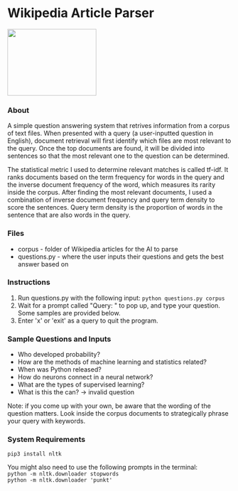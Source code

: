 # Wikipedia Article Parser

<p align="left">
  <img width="200" height="150" src="https://i.insider.com/5fbd515550e71a001155724f?width=600&format=jpeg&auto=webp">
</p>

### About
A simple question answering system that retrives information from a corpus of text files.
When presented with a query (a user-inputted question in English), document retrieval will first identify which files are most relevant to the query. Once the top documents are found, it will be divided into sentences so that the most relevant one to the question can be determined.

The statistical metric I used to determine relevant matches is called tf-idf. It ranks documents based on the term frequency for words in the query and the inverse document frequency of the word, which measures its rarity inside the corpus. After finding the most relevant documents, I used a combination of inverse document frequency and query term density to score the sentences. Query term density is the proportion of words in the sentence that are also words in the query.

### Files
- corpus - folder of Wikipedia articles for the AI to parse
- questions.py - where the user inputs their questions and gets the best answer based on 

### Instructions
1. Run questions.py with the following input: `python questions.py corpus` 
2. Wait for a prompt called "Query: " to pop up, and type your question. Some samples are provided below. 
3. Enter 'x' or 'exit' as a query to quit the program. 

### Sample Questions and Inputs
- Who developed probability?
- How are the methods of machine learning and statistics related?
- When was Python released?
- How do neurons connect in a neural network?
- What are the types of supervised learning?
- What is this the can? → invalid question
  
Note: if you come up with your own, be aware that the wording of the question matters. Look inside the corpus documents to strategically phrase your query with keywords.

### System Requirements  
`pip3 install nltk`  

You might also need to use the following prompts in the terminal:  
`python -m nltk.downloader stopwords`  
`python -m nltk.downloader 'punkt'`
